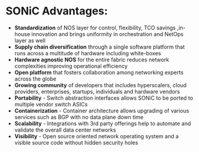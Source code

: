 # <b> SONiC Advantages:</b>

- **Standardization** of NOS layer for control, flexibility, TCO savings ,in-house innovation and brings  uniformity in orchestration and NetOps layer as well
- **Supply chain diversification** through a single software platform that runs across a multitude of hardware  including white-boxes
- **Hardware agnostic NOS** for the entire fabric reduces network complexities improving operational efficiency
- **Open platform** that fosters collaboration among networking experts across the globe 
- **Growing community** of developers that includes hyperscalers, cloud providers, enterprises, startups, individuals  and hardware vendors
- **Portability** - Switch abstraction interfaces allows SONiC to be ported to multiple vendor switch ASICs
- **Containerization**  - Container architecture allows upgrading of various services such as BGP with no data plane down time
- **Scalability** - Integrations with 3rd party offerings help to automate and validate the overall data center networks 
- **Visibility** - Open source oriented network operating system and a visible source code without hidden security holes
